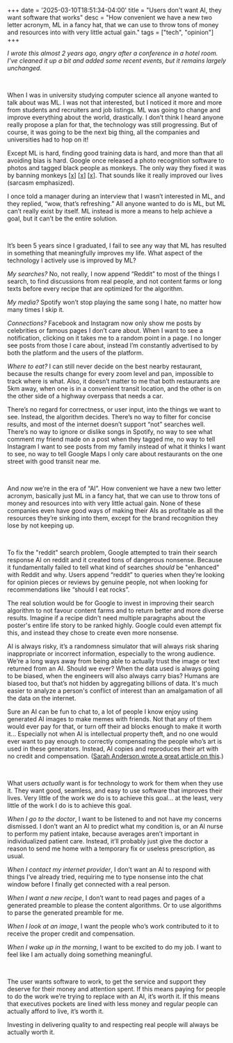 +++
date = '2025-03-10T18:51:34-04:00'
title = "Users don't want AI, they want software that works"
desc = "How convenient we have a new two letter acronym, ML in a fancy hat, that we can use to throw tons of money and resources into with very little actual gain."
tags = ["tech", "opinion"]
+++

*I wrote this almost 2 years ago, angry after a conference in a hotel room. I’ve cleaned it up a bit and added some recent events, but it remains largely unchanged.* 

&nbsp;

When I was in university studying computer science all anyone wanted to talk about was ML. I was not that interested, but I noticed it more and more from students and recruiters and job listings. ML was going to change and improve everything about the world, drastically. I don’t think I heard anyone really propose a plan for that, the technology was still progressing. But of course, it was going to be the next big thing, all the companies and universities had to hop on it!

Except ML is hard, finding good training data is hard, and more than that all avoiding bias is hard. Google once released a photo recognition software to photos and tagged black people as monkeys. The only way they fixed it was by banning monkeys [[x](https://www.notion.so/Users-don-t-want-AI-users-want-good-software-that-works-0398286813f54c8fb62289b6e3041ee4?pvs=21)] [[x](https://www.nytimes.com/2023/05/22/technology/ai-photo-labels-google-apple.html)] [[x](https://www.forbes.com/sites/mzhang/2015/07/01/google-photos-tags-two-african-americans-as-gorillas-through-facial-recognition-software/)]. That sounds like it really improved our lives (sarcasm emphasized).

I once told a manager during an interview that I wasn’t interested in ML, and they replied, “wow, that’s refreshing.” All anyone wanted to do is ML, but ML can’t really exist by itself. ML instead is more a means to help achieve a goal, but it can’t be the entire solution.

&nbsp;   

It’s been 5 years since I graduated, I fail to see any way that ML has resulted in something that meaningfully improves my life. What aspect of the technology I actively use is improved by ML?

*My searches?* No, not really, I now append “Reddit” to most of the things I search, to find discussions from real people, and not content farms or long texts before every recipe that are optimized for the algorithm.

*My media?* Spotify won’t stop playing the same song I hate, no matter how many times I skip it.

*Connections?* Facebook and Instagram now only show me posts by celebrities or famous pages I don’t care about. When I want to see a notification, clicking on it takes me to a random point in a page. I no longer see posts from those I care about, instead I’m constantly advertised to by both the platform and the users of the platform.

*Where to eat?* I can still never decide on the best nearby restaurant, because the results change for every zoom level and pan, impossible to track where is what. Also, it doesn’t matter to me that both restaurants are 5km away, when one is in a convenient transit location, and the other is on the other side of a highway overpass that needs a car.

There’s no regard for correctness, or user input, into the things we want to see. Instead, the algorithm decides. There’s no way to filter for concise results, and most of the internet doesn’t support “not” searches well. There’s no way to ignore or dislike songs in Spotify, no way to see what comment my friend made on a post when they tagged me, no way to tell Instagram I want to see posts from my family instead of what it thinks I want to see, no way to tell Google Maps I only care about restaurants on the one street with good transit near me.

&nbsp;

And *now* we’re in the era of “AI”. How convenient we have a new two letter acronym, basically just ML in a fancy hat, that we can use to throw tons of money and resources into with very little actual gain. None of these companies even have good ways of making their AIs as profitable as all the resources they’re sinking into them, except for the brand recognition they lose by not keeping up.

&nbsp;

To fix the "reddit" search problem, Google attempted to train their search response AI on reddit and it created tons of dangerous nonsense. Because it fundamentally failed to tell what kind of searches *should* be "enhanced" with Reddit and why. Users append “reddit” to queries when they’re looking for opinion pieces or reviews by genuine people, not when looking for recommendations like “should I eat rocks”.

The real solution would be for Google to invest in improving their search algorithm to not favour content farms and to return better and more diverse results. Imagine if a recipe didn't need multiple paragraphs about the poster's entire life story to be ranked highly. Google could even attempt fix this, and instead they chose to create even more nonsense.

AI is always risky, it’s a randomness simulator that will always risk sharing inappropriate or incorrect information, especially to the wrong audience. We’re a long ways away from being able to actually trust the image or text returned from an AI. Should we ever? When the data used is always going to be biased, when the engineers will also always carry bias? Humans are biased too, but that’s not hidden by aggregating billions of data. It's much easier to analyze a person's conflict of interest than an amalgamation of all the data on the internet.

Sure an AI can be fun to chat to, a lot of people I know enjoy using generated AI images to make memes with friends. Not that any of them would ever pay for that, or turn off their ad blocks enough to make it worth it… Especially not when AI is intellectual property theft, and no one would ever want to pay enough to correctly compensating the people who’s art is used in these generators. Instead, AI copies and reproduces their art with no credit and compensation. ([Sarah Anderson wrote a great article on this](https://www.nytimes.com/2022/12/31/opinion/sarah-andersen-how-algorithim-took-my-work.html).)

&nbsp;

What users *actually* want is for technology to work for them when they use it. They want good, seamless, and easy to use software that improves their lives. Very little of the work we do is to achieve this goal… at the least, very little of the work I do is to achieve this goal.

*When I go to the doctor*, I want to be listened to and not have my concerns dismissed. I don’t want an AI to predict what my condition is, or an AI nurse to perform my patient intake, because averages aren’t important in individualized patient care. Instead, it’ll probably just give the doctor a reason to send me home with a temporary fix or useless prescription, as usual.

*When I contact my internet provider*, I don’t want an AI to respond with things I’ve already tried, requiring me to type nonsense into the chat window before I finally get connected with a real person. 

*When I want a new recipe*, I don’t want to read pages and pages of a generated preamble to please the content algorithms. Or to use algorithms to parse the generated preamble for me. 

*When I look at an image*, I want the people who’s work contributed to it to receive the proper credit and compensation.

*When I wake up in the morning*, I want to be excited to do my job. I want to feel like I am actually doing something meaningful.

&nbsp;

The user wants software to work, to get the service and support they deserve for their money and attention spent. If this means paying for people to do the work we’re trying to replace with an AI, it’s worth it. If this means that executives pockets are lined with less money and regular people can actually afford to live, it’s worth it.

Investing in delivering quality to and respecting real people will always be actually worth it.
